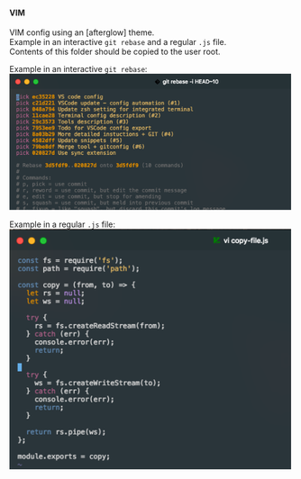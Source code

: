 #### VIM

VIM config using an [afterglow] theme.  
Example in an interactive `git rebase` and a regular `.js` file.  
Contents of this folder should be copied to the user root.

Example in an interactive `git rebase`:  
<img alt="VIM git rebase" src="../img/vim-rebase.png" width="500px">
  
Example in a regular `.js` file:  
<img alt="VIM js file" src="../img/vim-js.png" width="500px">
